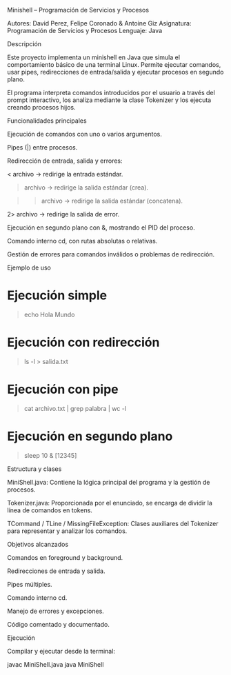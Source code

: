 Minishell – Programación de Servicios y Procesos

Autores: David Perez, Felipe Coronado & Antoine Giz
Asignatura: Programación de Servicios y Procesos
Lenguaje: Java

Descripción

Este proyecto implementa un minishell en Java que simula el comportamiento básico de una terminal Linux.
Permite ejecutar comandos, usar pipes, redirecciones de entrada/salida y ejecutar procesos en segundo plano.

El programa interpreta comandos introducidos por el usuario a través del prompt interactivo, los analiza mediante la clase Tokenizer y los ejecuta creando procesos hijos.

Funcionalidades principales

Ejecución de comandos con uno o varios argumentos.

Pipes (|) entre procesos.

Redirección de entrada, salida y errores:

< archivo → redirige la entrada estándar.

> archivo → redirige la salida estándar (crea).

>> archivo → redirige la salida estándar (concatena).

2> archivo → redirige la salida de error.

Ejecución en segundo plano con &, mostrando el PID del proceso.

Comando interno cd, con rutas absolutas o relativas.

Gestión de errores para comandos inválidos o problemas de redirección.

Ejemplo de uso
# Ejecución simple
> echo Hola Mundo

# Ejecución con redirección
> ls -l > salida.txt

# Ejecución con pipe
> cat archivo.txt | grep palabra | wc -l

# Ejecución en segundo plano
> sleep 10 &
[12345]

Estructura y clases

MiniShell.java: Contiene la lógica principal del programa y la gestión de procesos.

Tokenizer.java: Proporcionada por el enunciado, se encarga de dividir la línea de comandos en tokens.

TCommand / TLine / MissingFileException: Clases auxiliares del Tokenizer para representar y analizar los comandos.

Objetivos alcanzados

Comandos en foreground y background.

Redirecciones de entrada y salida.

Pipes múltiples.

Comando interno cd.

Manejo de errores y excepciones.

Código comentado y documentado.

Ejecución

Compilar y ejecutar desde la terminal:

javac MiniShell.java
java MiniShell
